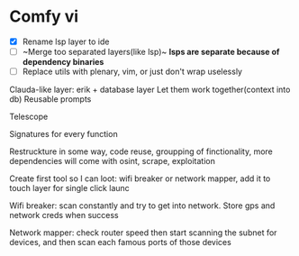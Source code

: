 # Comfy vi

 - [x] Rename lsp layer to ide
 - [ ] ~Merge too separated layers(like lsp)~ **lsps are separate because of dependency binaries**
 - [ ] Replace utils with plenary, vim, or just don't wrap uselessly

Clauda-like layer: erik + database layer
Let them work together(context into db)
Reusable prompts

Telescope

Signatures for every function

Restruckture in some way, code reuse, groupping of finctionality, more dependencies will come with osint, scrape, exploitation

Create first tool so I can loot: 
wifi breaker or network mapper, 
add it to touch layer for single click launc


Wifi breaker: scan constantly and try to get into network. Store gps and network creds when success

Network mapper: check router speed then start scanning the subnet for devices, and then scan each famous ports of those devices
